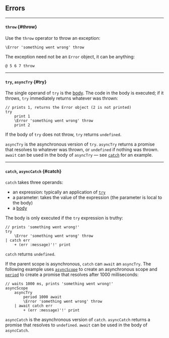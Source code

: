 ## Errors

---

#### `throw` {#throw}

Use the `throw` operator to throw an exception:

```
\Error 'something went wrong' throw
```

The exception need not be an `Error` object, it can be anything:

```
@ 5 6 7 throw
```

---

#### `try`, `asyncTry` {#try}

The single operand of `try` is the [body](?Syntax#body-rules). The code in the body is executed; if it throws, `try` immediately returns whatever was thrown:

```
// prints 1, returns the Error object (2 is not printed)
try
    print 1
    \Error 'something went wrong' throw
    print 2
```

If the body of `try` does not throw, `try` returns `undefined`.


`asyncTry` is the asynchronous version of `try`. `asyncTry` returns a promise that resolves to whatever was thrown, or `undefined` if nothing was thrown. `await` can be used in the body of `asyncTry` &mdash; see [`catch`](#catch) for an example.

---

#### `catch`, `asyncCatch` {#catch}

`catch` takes three operands:

* an expression: typically an application of [`try`](#try)
* a parameter: takes the value of the expression (the parameter is local to the body)
* a [body](?Syntax#body-rules)

The body is only executed if the `try` expression is truthy:

```
// prints 'something went wrong!'
try
    \Error 'something went wrong' throw
| catch err
    + (err :message)'!' print
```

`catch` returns `undefined`.

If the parent scope is asynchronous, `catch` can `await` an `asyncTry`. The following example uses [`asyncScope`](?Scope#scope-op) to create an asynchronous scope and [`period`](?Print-and-Debug#period) to create a promise that resolves after 1000 milliseconds:

```
// waits 1000 ms, prints 'something went wrong!'
asyncScope
    asyncTry
        period 1000 await
        \Error 'something went wrong' throw
    | await catch err
        + (err :message)'!' print
```

`asyncCatch` is the asynchronous version of `catch`. `asyncCatch` returns a promise that resolves to `undefined`. `await` can be used in the body of `asyncCatch`.